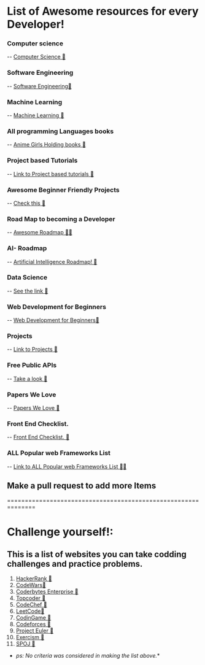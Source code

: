 # List of Awesome resources for every Developer!

### Computer science 
  -- [Computer Science 🚀 ](https://github.com/Developer-Y/cs-video-courses)

### Software Engineering
  -- [Software Engineering🚀](https://github.com/jwasham/coding-interview-university)

### Machine Learning
  -- [Machine Learning 🚀](https://i.am.ai/roadmap/#%F0%9F%9A%A6-wrap-up)

### All programming Languages books
  -- [Anime Girls Holding books 🚀](https://github.com/cat-milk/Anime-Girls-Holding-Programming-Books)

### Project based Tutorials
  -- [Link to Project based tutorials 🚀](https://github.com/practical-tutorials/project-based-learning)

### Awesome Beginner Friendly Projects
  -- [Check this 🚀 ](https://github.com/MunGell/awesome-for-beginners)

### Road Map to becoming a Developer
  -- [Awesome Roadmap 🚀🚀](https://github.com/kamranahmedse/developer-roadmap)

### AI- Roadmap
  -- [Artificial Intelligence Roadmap! 🚀](https://github.com/AMAI-GmbH/AI-Expert-Roadmap)

### Data Science 
  -- [See the link 🚀](https://i.am.ai/roadmap/#%F0%9F%9A%A6-wrap-up)

### Web Development for Beginners
  -- [ Web Development for Beginners🚀](https://github.com/microsoft/Web-Dev-For-Beginners)

### Projects 
  -- [Link to Projects 🚀 ](https://github.com/karan/Projects)

### Free Public APIs 
  -- [Take a look 🚀](https://github.com/public-apis/public-apis)

### Papers We Love 
  -- [Papers We Love 🚀 ](https://github.com/papers-we-love/papers-we-love)

### Front End Checklist.
  -- [Front End Checklist. 🚀](https://github.com/thedaviddias/Front-End-Checklist)

### ALL  Popular  web Frameworks List
  -- [Link to ALL  Popular  web Frameworks List 🚀🚀 ](https://github.com/the-benchmarker/web-frameworks)

## Make a pull request to add more Items
==============================================================
# Challenge yourself!:
## This is a list of websites you can take codding challenges and practice problems.
1. [HackerRank 🚀](https://www.hackerrank.com)
2. [CodeWars🚀](https://www.codewars.com)
3. [Coderbytes Enterprise 🚀](https://www.coderbyte.com)
4. [Topcoder 🚀](https://www.topcoder.com)
5. [CodeChef 🚀](https://www.codechef.com)
6. [LeetCode🚀](https://www.leetcode.com)
7. [CodinGame 🚀](https://www.codingame.com)
8. [Codeforces 🚀](https://www.codeforces.com)
9. [Project Euler 🚀](https://www.projecteuler.net)
10. [Exercism 🚀](https://www.exercism.org)
11. [SPOJ 🚀](https://www.spoj.com)
*  *ps: No criteria was considered in making the list above.**
